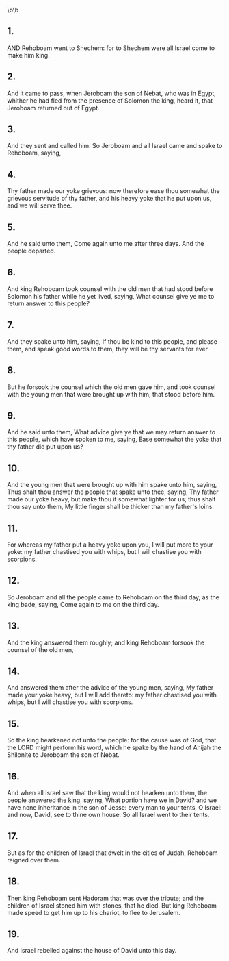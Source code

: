 \b\b
## 1.
AND Rehoboam went to Shechem: for to Shechem were all Israel come to make him king.
## 2.
And it came to pass, when Jeroboam the son of Nebat, who was in Egypt, whither he had fled from the presence of Solomon the king, heard it, that Jeroboam returned out of Egypt.
## 3.
And they sent and called him.  So Jeroboam and all Israel came and spake to Rehoboam, saying,
## 4.
Thy father made our yoke grievous: now therefore ease thou somewhat the grievous servitude of thy father, and his heavy yoke that he put upon us, and we will serve thee.
## 5.
And he said unto them, Come again unto me after three days.  And the people departed.
## 6.
And king Rehoboam took counsel with the old men that had stood before Solomon his father while he yet lived, saying, What counsel give ye me to return answer to this people?
## 7.
And they spake unto him, saying, If thou be kind to this people, and please them, and speak good words to them, they will be thy servants for ever.
## 8.
But he forsook the counsel which the old men gave him, and took counsel with the young men that were brought up with him, that stood before him.
## 9.
And he said unto them, What advice give ye that we may return answer to this people, which have spoken to me, saying, Ease somewhat the yoke that thy father did put upon us?
## 10.
And the young men that were brought up with him spake unto him, saying, Thus shalt thou answer the people that spake unto thee, saying, Thy father made our yoke heavy, but make thou it somewhat lighter for us; thus shalt thou say unto them, My little finger shall be thicker than my father's loins.
## 11.
For whereas my father put a heavy yoke upon you, I will put more to your yoke: my father chastised you with whips, but I will chastise you with scorpions.
## 12.
So Jeroboam and all the people came to Rehoboam on the third day, as the king bade, saying, Come again to me on the third day.
## 13.
And the king answered them roughly; and king Rehoboam forsook the counsel of the old men,
## 14.
And answered them after the advice of the young men, saying, My father made your yoke heavy, but I will add thereto: my father chastised you with whips, but I will chastise you with scorpions.
## 15.
So the king hearkened not unto the people: for the cause was of God, that the LORD might perform his word, which he spake by the hand of Ahijah the Shilonite to Jeroboam the son of Nebat.
## 16.
And when all Israel saw that the king would not hearken unto them, the people answered the king, saying, What portion have we in David?  and we have none inheritance in the son of Jesse: every man to your tents, O Israel: and now, David, see to thine own house.  So all Israel went to their tents.
## 17.
But as for the children of Israel that dwelt in the cities of Judah, Rehoboam reigned over them.
## 18.
Then king Rehoboam sent Hadoram that was over the tribute; and the children of Israel stoned him with stones, that he died.  But king Rehoboam made speed to get him up to his chariot, to flee to Jerusalem.
## 19.
And Israel rebelled against the house of David unto this day.
